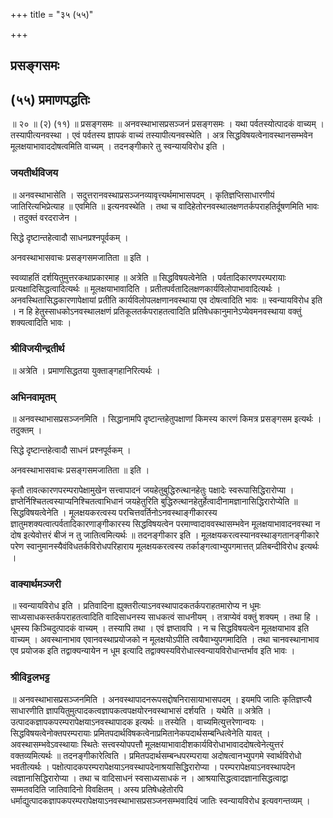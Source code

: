 +++
title = "३५ (५५)"

+++


## प्रसङ्गसमः

## (५५) प्रमाणपद्धतिः

॥ २० ॥ (२) (११) ॥ प्रसङ्गसमः ॥ अनवस्थाभासप्रसञ्जनं प्रसङ्गसमः । यथा पर्वतस्योत्पादकं वाच्यम् । तस्यापीत्यनवस्था । एवं पर्वतस्य ज्ञापकं वाच्यं तस्यापीत्यनवस्थेति । अत्र सिद्धविषयत्वेनावस्थानसम्भवेन मूलक्षयाभावाददोषत्वमिति वाच्यम् । तदनङ्गीकारे तु स्वन्यायविरोध इति ।

### **जयतीर्थविजय**

॥ अनवस्थाभासेति । सदुत्तरानवस्थाप्रसञ्जनव्यावृत्त्यर्थमाभासपदम् । कृतिज्ञप्तिसाधारणीयं जातिरित्यभिप्रेत्याह ॥ एवमिति ॥ इत्यनवस्थेति । तथा च वादिहेतोरनवस्थालक्षणतर्कपराहतिर्दूषणमिति भावः । तदुक्तं वरदराजेन ।

सिद्धे दृष्टान्तहेत्वादौ साधनप्रश्नपूर्वकम् ।

अनवस्थाभासवाचः प्रसङ्गसमजातिता ॥ इति ।

स्वव्याहतिं दर्शयितुमुत्तरकथाप्रकारमाह ॥ अत्रेति ॥ सिद्धविषयत्वेनेति । पर्वतादिकारणपरम्परायाः प्रत्यक्षादिसिद्धत्वादित्यर्थः ॥ मूलक्षयाभावादिति । प्रतीतपर्वतादिलक्षणकार्यविलोपाभावादित्यर्थः । अनवस्थितासिद्धकारणापेक्षायां प्रतीति कार्यविलोपलक्षणानवस्थाया एव दोषत्वादिति भावः ॥ स्वन्यायविरोध इति । न हि हेतुस्साधकोऽनवस्थालक्षणं प्रतिकूलतर्कपराहतत्वादिति प्रतिषेधकानुमानेऽप्येवमनवस्थाया वक्तुं शक्यत्वादिति भावः ।

### **श्रीविजयीन्द्रतीर्थ**

॥ अत्रेति । प्रमाणसिद्धतया युक्ताङ्गहानिरित्यर्थः ।

### **अभिनवामृतम्**

॥ अनवस्थाभासप्रसञ्जनमिति । सिद्धानामपि दृष्टान्तहेतुपक्षाणां किमस्य कारणं किमत्र प्रसङ्गसम इत्यर्थः । तदुक्तम् ।

सिद्धे दृष्टान्तहेत्वादौ साधनं प्रश्नपूर्वकम् ।

अनवस्थाभासवाचः प्रसङ्गसमजातिता ॥ इति ।

कृतौ तावत्कारणपरम्परापेक्षामुखेन सत्त्वापादनं जयहेतुबुद्धिरुत्थानहेतुः पक्षादेः स्वरूपासिद्धिरारोप्या । ज्ञप्तेर्निश्चितत्वस्याप्यनिश्चितत्वाभिधानं जयहेतुरिति बुद्धिरुत्थानहेतुर्हेत्वादीनामज्ञानासिद्धिरारोप्येति ॥ सिद्धविषयत्वेनेति । मूलक्षयकरत्वस्य परचित्तवर्तिनोऽनवस्थाङ्गीकारस्य ज्ञातुमशक्यत्वात्पर्वतादिकारणाङ्गीकारस्य सिद्धविषयत्वेन परमाण्वादाववस्थासम्भवेन मूलक्षयाभावादनवस्था न दोष इत्येवोत्तरं बीजं न तु जातित्वमित्यर्थः ॥ तदनङ्गीकार इति । मूलक्षयकरत्वस्यानवस्थाङ्गतानङ्गीकारे परेण स्वानुमानस्यैवंविधतर्कविरोधपरिहाराय मूलक्षयकरत्वस्य तर्काङ्गत्वाभ्युपगमात्तत् प्रतिबन्दीविरोध इत्यर्थः ।

### **वाक्यार्थमञ्जरी**

॥ स्वन्यायविरोध इति । प्रतिवादिना ह्युक्तरीत्याऽनवस्थापादकतर्कपराहतमारोप्य न धूमः साध्यसाधकस्तर्कपराहतत्वादिति वादिसाधनस्य साधकत्वं साधनीयम् । तत्राप्येवं वक्तुं शक्यम् । तथा हि । धूमस्य किञ्चिदुत्पादकं वाच्यम् । तस्यापि तथा । एवं ज्ञप्तावपि । न च सिद्धविषयत्वेन मूलक्षयाभाव इति वाच्यम् । अवस्थानाभाव एवानवस्थाप्रयोजको न मूलक्षयोऽपीति त्वयैवाभ्युपगमादिति । तथा चानवस्थानाभाव एव प्रयोजक इति तद्वाक्यन्यायेन न धूम इत्यादि तद्वाक्यस्यविरोधात्स्वन्यायविरोधान्तर्भाव इति भावः ।

### **श्रीविट्टलभट्ट**

॥ अनवस्थाभासप्रसञ्जनमिति । अनवस्थापादनरूपसद्दोषनिरासायाभासपदम् । इयमपि जातिः कृतिज्ञप्त्यै साधारणीति ज्ञापयितुमुत्पादकत्वज्ञापकत्वपक्षयोरनवस्थाभासं दर्शयति । यथेति ॥ अत्रेति । उत्पादकज्ञापकपरम्परापेक्षयाऽनवस्थापादक इत्यर्थः ॥ तस्येति । वाच्यमित्युत्तरेणान्वयः । सिद्धविषयत्वेनोक्तपरम्परायाः प्रमितपदार्थविषकत्वेनाप्रमितानेकपदार्थसम्बन्धित्वेनेति यावत् । अवस्थासम्भवेऽवस्थायाः स्थितेः सत्त्वस्योपपत्तौ मूलक्षयाभावादीशकार्यविरोधाभावाददोषत्वेनेत्युत्तरं वक्तव्यमित्यर्थः ॥ तदनङ्गीकारेत्विति । प्रमितपदार्थसम्बन्धपरम्पराया अदोषत्वानभ्युपगमे स्वार्थविरोधो भवतीत्यर्थः । पक्षोत्पादकपरम्परापेक्षयाऽनवस्थापदेनाश्रयासिद्धिरारोप्या । परम्परापेक्षयाऽनवस्थापदेन त्वज्ञानासिद्धिरारोप्या । तथा च वादिसाधनं स्वसाध्यसाधकं न । आश्रयासिद्धत्वादज्ञानासिद्धत्वाद्वा सम्मतवदिति जातिवादिनो विवक्षितम् । अस्य प्रतिषेधहेतोरपि धर्माद्युत्पादकज्ञापकपरम्परापेक्षयाऽनवस्थाभासप्रसञ्जनसम्भवादियं जातिः स्वन्यायविरोध इत्यवगन्तव्यम् ।

